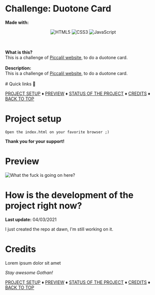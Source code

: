 # Challenge: Duotone Card

<b>Made with:</b><br/>

<p align="center">
  <img alt="HTML5" src="https://img.shields.io/badge/html5%20-%23E34F26.svg?&style=for-the-badge&logo=html5&logoColor=white"/>
  <img alt="CSS3" src="https://img.shields.io/badge/css3%20-%231572B6.svg?&style=for-the-badge&logo=css3&logoColor=white"/>
  <img alt="JavaScript" src="https://img.shields.io/badge/javascript%20-%23323330.svg?&style=for-the-badge&logo=javascript&logoColor=%23F7DF1E"/>
</p>
<br/><br/>
<b>What is this?</b><br/>
This is a challenge of <a href="https://piccalil.li/blog/challenge-003-duotone-card">Piccalil website<a/>, to do a duotone card.
<br/><br/>
<b>Description:</b><br/>
This is a challenge of <a href="https://piccalil.li/blog/challenge-003-duotone-card">Piccalil website<a/>, to do a duotone card.
<br/><br/>
# Quick links &#128150;
  
[PROJECT SETUP](#Project-setup) &diams; [PREVIEW](#Preview) &diams; [STATUS OF THE PROJECT](#How-is-the-development-of-the-project-right-now) &diams; [CREDITS](#Credits) &diams; [BACK TO TOP](#Challenge-Duotone-Card)


# Project setup
```
Open the index.html on your favorite browser ;)
```

<b>Thank you for your support!</b>

# Preview
<img src="overview.png" alt="What the fuck is going on here?" />


# How is the development of the project right now?
<b>Last update:</b> 04/03/2021

I just created the repo at dawn, I'm still working on it.
<br/>

# Credits

Lorem ipsum dolor sit amet

<i>Stay awesome Gothan!</i>
  
[PROJECT SETUP](#Project-setup) &diams; [PREVIEW](#Preview) &diams; [STATUS OF THE PROJECT](#How-is-the-development-of-the-project-right-now) &diams; [CREDITS](#Credits) &diams; [BACK TO TOP](#Challenge-Duotone-Card)
